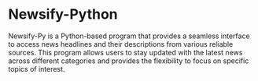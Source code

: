 # Newsify-Python
Newsify-Py is a Python-based program that provides a seamless interface to access news headlines and their descriptions from various reliable sources. This program allows users to stay updated with the latest news across different categories and provides the flexibility to focus on specific topics of interest.
